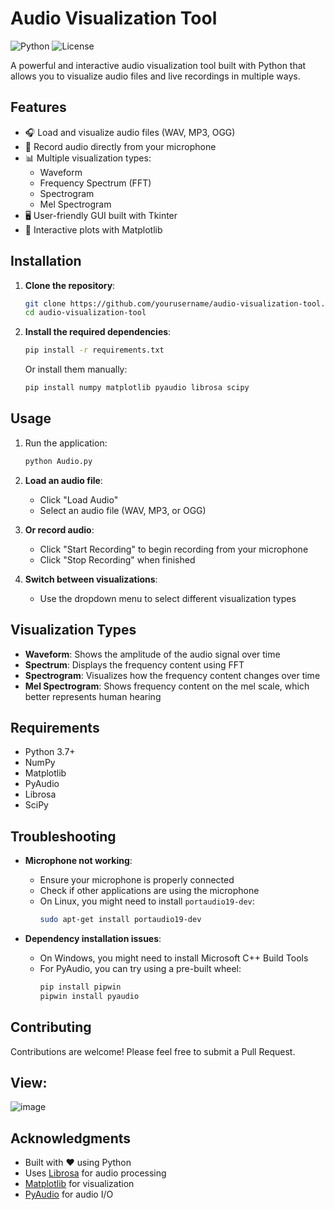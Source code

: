 # Audio Visualization Tool

![Python](https://img.shields.io/badge/Python-3.7%2B-blue)
![License](https://img.shields.io/badge/License-MIT-green)

A powerful and interactive audio visualization tool built with Python that allows you to visualize audio files and live recordings in multiple ways.

## Features

- 🎧 Load and visualize audio files (WAV, MP3, OGG)
- 🎤 Record audio directly from your microphone
- 📊 Multiple visualization types:
  - Waveform
  - Frequency Spectrum (FFT)
  - Spectrogram
  - Mel Spectrogram
- 🖥️ User-friendly GUI built with Tkinter
- 🎨 Interactive plots with Matplotlib

## Installation

1. **Clone the repository**:
   ```bash
   git clone https://github.com/yourusername/audio-visualization-tool.git
   cd audio-visualization-tool
   ```

2. **Install the required dependencies**:
   ```bash
   pip install -r requirements.txt
   ```
   
   Or install them manually:
   ```bash
   pip install numpy matplotlib pyaudio librosa scipy
   ```

## Usage

1. Run the application:
   ```bash
   python Audio.py
   ```

2. **Load an audio file**:
   - Click "Load Audio"
   - Select an audio file (WAV, MP3, or OGG)

3. **Or record audio**:
   - Click "Start Recording" to begin recording from your microphone
   - Click "Stop Recording" when finished

4. **Switch between visualizations**:
   - Use the dropdown menu to select different visualization types

## Visualization Types

- **Waveform**: Shows the amplitude of the audio signal over time
- **Spectrum**: Displays the frequency content using FFT
- **Spectrogram**: Visualizes how the frequency content changes over time
- **Mel Spectrogram**: Shows frequency content on the mel scale, which better represents human hearing

## Requirements

- Python 3.7+
- NumPy
- Matplotlib
- PyAudio
- Librosa
- SciPy

## Troubleshooting

- **Microphone not working**:
  - Ensure your microphone is properly connected
  - Check if other applications are using the microphone
  - On Linux, you might need to install `portaudio19-dev`:
    ```bash
    sudo apt-get install portaudio19-dev
    ```

- **Dependency installation issues**:
  - On Windows, you might need to install Microsoft C++ Build Tools
  - For PyAudio, you can try using a pre-built wheel:
    ```bash
    pip install pipwin
    pipwin install pyaudio
    ```

## Contributing

Contributions are welcome! Please feel free to submit a Pull Request.

## View:

![image](https://github.com/user-attachments/assets/be9a12f6-7444-4ad7-ae08-c65c88954b8d)


## Acknowledgments

- Built with ❤️ using Python
- Uses [Librosa](https://librosa.org/) for audio processing
- [Matplotlib](https://matplotlib.org/) for visualization
- [PyAudio](https://people.csail.mit.edu/hubert/pyaudio/) for audio I/O
